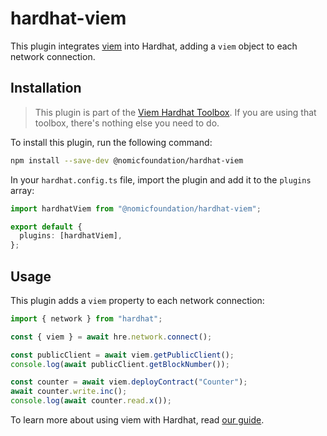 # hardhat-viem

This plugin integrates [viem](https://viem.sh) into Hardhat, adding a `viem` object to each network connection.

## Installation

> This plugin is part of the [Viem Hardhat Toolbox](https://hardhat.org/plugins/nomicfoundation-hardhat-toolbox-viem). If you are using that toolbox, there's nothing else you need to do.

To install this plugin, run the following command:

```bash
npm install --save-dev @nomicfoundation/hardhat-viem
```

In your `hardhat.config.ts` file, import the plugin and add it to the `plugins` array:

```typescript
import hardhatViem from "@nomicfoundation/hardhat-viem";

export default {
  plugins: [hardhatViem],
};
```

## Usage

This plugin adds a `viem` property to each network connection:

```ts
import { network } from "hardhat";

const { viem } = await hre.network.connect();

const publicClient = await viem.getPublicClient();
console.log(await publicClient.getBlockNumber());

const counter = await viem.deployContract("Counter");
await counter.write.inc();
console.log(await counter.read.x());
```

To learn more about using viem with Hardhat, read [our guide](https://hardhat.org/hardhat3-alpha/learn-more/using-viem).
